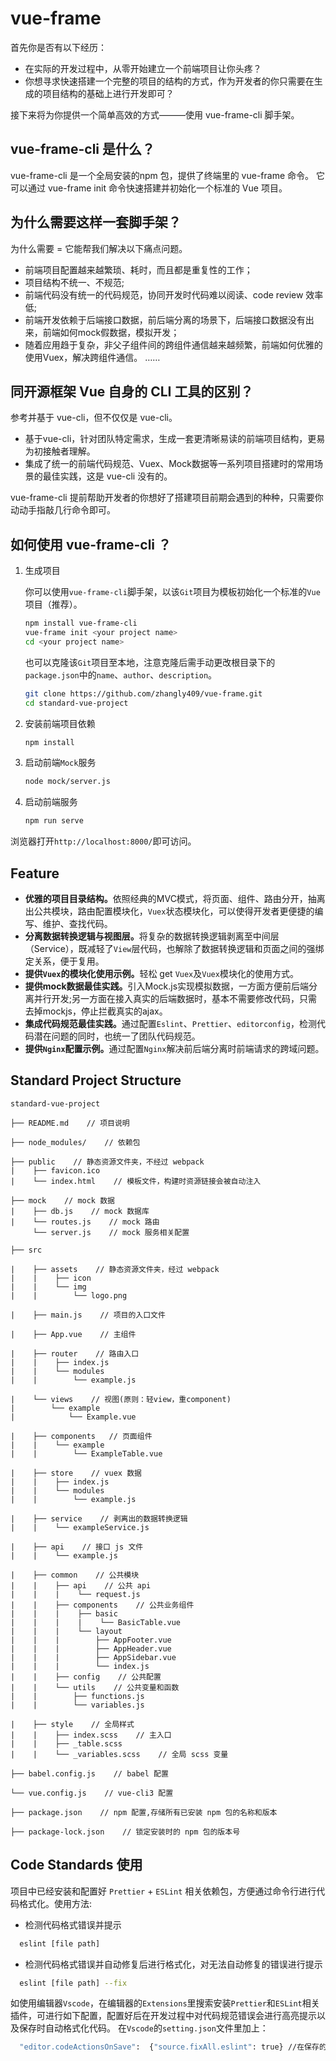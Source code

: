 # vue-frame

首先你是否有以下经历：

- 在实际的开发过程中，从零开始建立一个前端项目让你头疼？
- 你想寻求快速搭建一个完整的项目的结构的方式，作为开发者的你只需要在生成的项目结构的基础上进行开发即可？

接下来将为你提供一个简单高效的方式———使用 vue-frame-cli 脚手架。

## vue-frame-cli 是什么？

vue-frame-cli 是一个全局安装的npm 包，提供了终端里的 vue-frame 命令。 它可以通过 vue-frame init 命令快速搭建并初始化一个标准的 Vue 项目。

## 为什么需要这样一套脚手架？

为什么需要 = 它能帮我们解决以下痛点问题。

- 前端项目配置越来越繁琐、耗时，而且都是重复性的工作；
- 项目结构不统一、不规范;
- 前端代码没有统一的代码规范，协同开发时代码难以阅读、code review 效率低;
- 前端开发依赖于后端接口数据，前后端分离的场景下，后端接口数据没有出来，前端如何mock假数据，模拟开发；
- 随着应用趋于复杂，非父子组件间的跨组件通信越来越频繁，前端如何优雅的使用Vuex，解决跨组件通信。
……

## 同开源框架 Vue 自身的 CLI 工具的区别？

参考并基于 vue-cli，但不仅仅是 vue-cli。

- 基于vue-cli，针对团队特定需求，生成一套更清晰易读的前端项目结构，更易为初接触者理解。
- 集成了统一的前端代码规范、Vuex、Mock数据等一系列项目搭建时的常用场景的最佳实践，这是 vue-cli 没有的。

vue-frame-cli 提前帮助开发者的你想好了搭建项目前期会遇到的种种，只需要你动动手指敲几行命令即可。

## 如何使用 vue-frame-cli ？

1. 生成项目

    你可以使用`vue-frame-cli`脚手架，以该`Git`项目为模板初始化一个标准的`Vue`项目（推荐）。

    ```bash
    npm install vue-frame-cli
    vue-frame init <your project name>
    cd <your project name>
    ```

    也可以克隆该`Git`项目至本地，注意克隆后需手动更改根目录下的`package.json`中的`name`、`author`、`description`。

    ```bash
    git clone https://github.com/zhangly409/vue-frame.git
    cd standard-vue-project
    ```

2. 安装前端项目依赖

    ```bash
    npm install
    ```

3. 启动前端`Mock`服务

    ``` bash
    node mock/server.js
    ```

4. 启动前端服务

    ```bash
    npm run serve
    ```

浏览器打开`http://localhost:8000/`即可访问。

## Feature

- <strong>优雅的项目目录结构。</strong>依照经典的MVC模式，将页面、组件、路由分开，抽离出公共模块，路由配置模块化，`Vuex`状态模块化，可以使得开发者更便捷的编写、维护、查找代码。
- <strong>分离数据转换逻辑与视图层。</strong>将复杂的数据转换逻辑剥离至中间层（Service），既减轻了`View`层代码，也解除了数据转换逻辑和页面之间的强绑定关系，便于复用。
- <strong>提供`Vuex`的模块化使用示例。</strong>轻松 get `Vuex`及`Vuex`模块化的使用方式。
- <strong>提供mock数据最佳实践。</strong>引入Mock.js实现模拟数据，一方面方便前后端分离并行开发;另一方面在接入真实的后端数据时，基本不需要修改代码，只需去掉mockjs，停止拦截真实的ajax。
- <strong>集成代码规范最佳实践。</strong>通过配置`Eslint`、`Prettier`、`editorconfig`，检测代码潜在问题的同时，也统一了团队代码规范。
- <strong>提供`Nginx`配置示例。</strong>通过配置`Nginx`解决前后端分离时前端请求的跨域问题。

## Standard Project Structure

```
standard-vue-project

├── README.md    // 项目说明

├── node_modules/    // 依赖包

├── public    // 静态资源文件夹，不经过 webpack
|    ├── favicon.ico
|    └── index.html    // 模板文件，构建时资源链接会被自动注入

├── mock    // mock 数据
|    ├── db.js    // mock 数据库
|    └── routes.js    // mock 路由
     └── server.js    // mock 服务相关配置

├── src

|    ├── assets    // 静态资源文件夹，经过 webpack
|    |    ├── icon
|    |    └── img
|    |        └── logo.png

|    ├── main.js    // 项目的入口文件

|    ├── App.vue    // 主组件

|    ├── router    // 路由入口
|    |    ├── index.js
|    |    └── modules
|    |        └── example.js

|    └── views    // 视图(原则：轻view，重component)
|        └── example
|            └── Example.vue

|    ├── components   // 页面组件
|    |    └── example
|    |        └── ExampleTable.vue

|    ├── store    // vuex 数据
|    |    ├── index.js
|    |    └── modules
|    |        └── example.js

|    ├── service    // 剥离出的数据转换逻辑
|    |    └── exampleService.js

|    ├── api    // 接口 js 文件
|    |    └── example.js

|    ├── common    // 公共模块
|    |    ├── api    // 公共 api
|    |    |    └── request.js
|    |    ├── components    // 公共业务组件
|    |    |    ├── basic
|    |    |    |    └── BasicTable.vue
|    |    |    └── layout
|    |    |        ├── AppFooter.vue
|    |    |        ├── AppHeader.vue
|    |    |        ├── AppSidebar.vue
|    |    |        └── index.js
|    |    ├── config    // 公共配置
|    |    └── utils    // 公共变量和函数
|    |        ├── functions.js
|    |        └── variables.js

|    ├── style    // 全局样式
|    |    ├── index.scss    // 主入口
|    |    ├── _table.scss
|    |    └── _variables.scss    // 全局 scss 变量

├── babel.config.js    // babel 配置

└── vue.config.js    // vue-cli3 配置

├── package.json    // npm 配置,存储所有已安装 npm 包的名称和版本

├── package-lock.json    // 锁定安装时的 npm 包的版本号

```

## Code Standards 使用

项目中已经安装和配置好 `Prettier` + `ESLint` 相关依赖包，方便通过命令行进行代码格式化。使用方法:

- 检测代码格式错误并提示

```bash
  eslint [file path]
```

- 检测代码格式错误并自动修复后进行格式化，对无法自动修复的错误进行提示

```bash
  eslint [file path] --fix
```

如使用编辑器`Vscode`，在编辑器的`Extensions`里搜索安装`Prettier`和`ESLint`相关插件，可进行如下配置，配置好后在开发过程中对代码规范错误会进行高亮提示以及保存时自动格式化代码。
在`Vscode`的`setting.json`文件里加上：
```bash
  "editor.codeActionsOnSave":  {"source.fixAll.eslint": true} //在保存的时候利用eslintrc.js里定义的规则自动格式化代码
```
